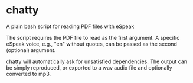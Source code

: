 # chatty
A plain bash script for reading PDF files with eSpeak

The script requires the PDF file to read as the first argument.
A specific eSpeak voice, e.g., "en" without quotes, can be passed as the second (optional) argument.

chatty will automatically ask for unsatisfied dependencies.
The output can be simply reproduced, or exported to a wav audio file and optionally converted to mp3.
